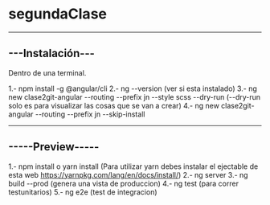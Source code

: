 # segundaClase

-----------------
---Instalación---
-----------------

Dentro de una terminal.

1.- npm install -g @angular/cli
2.- ng --version (ver si esta instalado)
3.- ng new clase2git-angular --routing --prefix jn --style scss --dry-run (--dry-run solo es para visualizar las cosas que se van a crear)
4.- ng new clase2git-angular --routing --prefix jn --skip-install 


-----------------
-----Preview-----
-----------------

1.- npm install o yarn install (Para utilizar yarn debes instalar el ejectable de esta web https://yarnpkg.com/lang/en/docs/install/) 
2.- ng server
3.- ng build --prod (genera una vista de produccion)
4.- ng test (para correr testunitarios)
5.- ng e2e (test de integracion)


